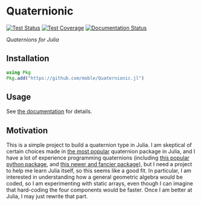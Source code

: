 # Quaternionic

[![Test Status](https://github.com/moble/Quaternionic.jl/workflows/tests/badge.svg)](https://github.com/moble/Quaternionic.jl/actions)
[![Test Coverage](https://codecov.io/gh/moble/Quaternionic.jl/branch/main/graph/badge.svg)](https://codecov.io/gh/moble/Quaternionic.jl)
[![Documentation
Status](https://github.com/moble/Quaternionic.jl/workflows/docs/badge.svg)](https://moble.github.io/Quaternionic.jl/dev)

*Quaternions for Julia*

## Installation
```julia
using Pkg
Pkg.add("https://github.com/moble/Quaternionic.jl")
```

## Usage
See [the documentation](https://moble.github.io/Quaternionic.jl/dev) for details.

## Motivation
This is a simple project to build a quaternion type in Julia.  I am skeptical of certain choices
made in [the most popular](https://github.com/JuliaGeometry/Quaternions.jl) quaternion package in
Julia, and I have a lot of experience programming quaternions (including [this popular python
package](https://github.com/moble/quaternion), and [this newer and fancier
package](https://github.com/moble/quaternionic)), but I need a project to help me learn Julia
itself, so this seems like a good fit.  In particular, I am interested in understanding how a
general geometric algebra would be coded, so I am experimenting with static arrays, even though I
can imagine that hard-coding the four components would be faster.  Once I am better at Julia, I may
just rewrite that part.
